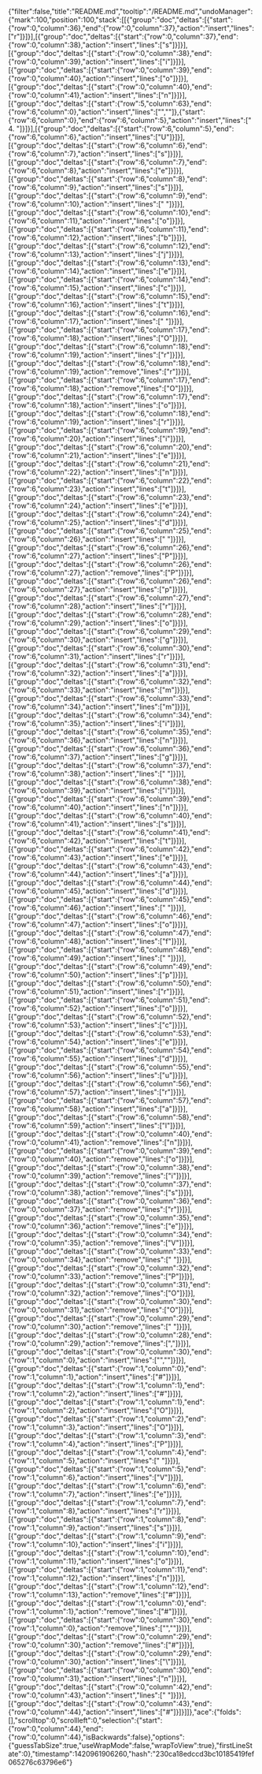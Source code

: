 {"filter":false,"title":"README.md","tooltip":"/README.md","undoManager":{"mark":100,"position":100,"stack":[[{"group":"doc","deltas":[{"start":{"row":0,"column":36},"end":{"row":0,"column":37},"action":"insert","lines":["r"]}]}],[{"group":"doc","deltas":[{"start":{"row":0,"column":37},"end":{"row":0,"column":38},"action":"insert","lines":["s"]}]}],[{"group":"doc","deltas":[{"start":{"row":0,"column":38},"end":{"row":0,"column":39},"action":"insert","lines":["i"]}]}],[{"group":"doc","deltas":[{"start":{"row":0,"column":39},"end":{"row":0,"column":40},"action":"insert","lines":["o"]}]}],[{"group":"doc","deltas":[{"start":{"row":0,"column":40},"end":{"row":0,"column":41},"action":"insert","lines":["n"]}]}],[{"group":"doc","deltas":[{"start":{"row":5,"column":63},"end":{"row":6,"column":0},"action":"insert","lines":["",""]},{"start":{"row":6,"column":0},"end":{"row":6,"column":5},"action":"insert","lines":["  4. "]}]}],[{"group":"doc","deltas":[{"start":{"row":6,"column":5},"end":{"row":6,"column":6},"action":"insert","lines":["U"]}]}],[{"group":"doc","deltas":[{"start":{"row":6,"column":6},"end":{"row":6,"column":7},"action":"insert","lines":["s"]}]}],[{"group":"doc","deltas":[{"start":{"row":6,"column":7},"end":{"row":6,"column":8},"action":"insert","lines":["e"]}]}],[{"group":"doc","deltas":[{"start":{"row":6,"column":8},"end":{"row":6,"column":9},"action":"insert","lines":["s"]}]}],[{"group":"doc","deltas":[{"start":{"row":6,"column":9},"end":{"row":6,"column":10},"action":"insert","lines":[" "]}]}],[{"group":"doc","deltas":[{"start":{"row":6,"column":10},"end":{"row":6,"column":11},"action":"insert","lines":["o"]}]}],[{"group":"doc","deltas":[{"start":{"row":6,"column":11},"end":{"row":6,"column":12},"action":"insert","lines":["b"]}]}],[{"group":"doc","deltas":[{"start":{"row":6,"column":12},"end":{"row":6,"column":13},"action":"insert","lines":["j"]}]}],[{"group":"doc","deltas":[{"start":{"row":6,"column":13},"end":{"row":6,"column":14},"action":"insert","lines":["e"]}]}],[{"group":"doc","deltas":[{"start":{"row":6,"column":14},"end":{"row":6,"column":15},"action":"insert","lines":["c"]}]}],[{"group":"doc","deltas":[{"start":{"row":6,"column":15},"end":{"row":6,"column":16},"action":"insert","lines":["t"]}]}],[{"group":"doc","deltas":[{"start":{"row":6,"column":16},"end":{"row":6,"column":17},"action":"insert","lines":[" "]}]}],[{"group":"doc","deltas":[{"start":{"row":6,"column":17},"end":{"row":6,"column":18},"action":"insert","lines":["O"]}]}],[{"group":"doc","deltas":[{"start":{"row":6,"column":18},"end":{"row":6,"column":19},"action":"insert","lines":["r"]}]}],[{"group":"doc","deltas":[{"start":{"row":6,"column":18},"end":{"row":6,"column":19},"action":"remove","lines":["r"]}]}],[{"group":"doc","deltas":[{"start":{"row":6,"column":17},"end":{"row":6,"column":18},"action":"remove","lines":["O"]}]}],[{"group":"doc","deltas":[{"start":{"row":6,"column":17},"end":{"row":6,"column":18},"action":"insert","lines":["o"]}]}],[{"group":"doc","deltas":[{"start":{"row":6,"column":18},"end":{"row":6,"column":19},"action":"insert","lines":["r"]}]}],[{"group":"doc","deltas":[{"start":{"row":6,"column":19},"end":{"row":6,"column":20},"action":"insert","lines":["i"]}]}],[{"group":"doc","deltas":[{"start":{"row":6,"column":20},"end":{"row":6,"column":21},"action":"insert","lines":["e"]}]}],[{"group":"doc","deltas":[{"start":{"row":6,"column":21},"end":{"row":6,"column":22},"action":"insert","lines":["n"]}]}],[{"group":"doc","deltas":[{"start":{"row":6,"column":22},"end":{"row":6,"column":23},"action":"insert","lines":["t"]}]}],[{"group":"doc","deltas":[{"start":{"row":6,"column":23},"end":{"row":6,"column":24},"action":"insert","lines":["e"]}]}],[{"group":"doc","deltas":[{"start":{"row":6,"column":24},"end":{"row":6,"column":25},"action":"insert","lines":["d"]}]}],[{"group":"doc","deltas":[{"start":{"row":6,"column":25},"end":{"row":6,"column":26},"action":"insert","lines":[" "]}]}],[{"group":"doc","deltas":[{"start":{"row":6,"column":26},"end":{"row":6,"column":27},"action":"insert","lines":["P"]}]}],[{"group":"doc","deltas":[{"start":{"row":6,"column":26},"end":{"row":6,"column":27},"action":"remove","lines":["P"]}]}],[{"group":"doc","deltas":[{"start":{"row":6,"column":26},"end":{"row":6,"column":27},"action":"insert","lines":["p"]}]}],[{"group":"doc","deltas":[{"start":{"row":6,"column":27},"end":{"row":6,"column":28},"action":"insert","lines":["r"]}]}],[{"group":"doc","deltas":[{"start":{"row":6,"column":28},"end":{"row":6,"column":29},"action":"insert","lines":["o"]}]}],[{"group":"doc","deltas":[{"start":{"row":6,"column":29},"end":{"row":6,"column":30},"action":"insert","lines":["g"]}]}],[{"group":"doc","deltas":[{"start":{"row":6,"column":30},"end":{"row":6,"column":31},"action":"insert","lines":["r"]}]}],[{"group":"doc","deltas":[{"start":{"row":6,"column":31},"end":{"row":6,"column":32},"action":"insert","lines":["a"]}]}],[{"group":"doc","deltas":[{"start":{"row":6,"column":32},"end":{"row":6,"column":33},"action":"insert","lines":["m"]}]}],[{"group":"doc","deltas":[{"start":{"row":6,"column":33},"end":{"row":6,"column":34},"action":"insert","lines":["m"]}]}],[{"group":"doc","deltas":[{"start":{"row":6,"column":34},"end":{"row":6,"column":35},"action":"insert","lines":["i"]}]}],[{"group":"doc","deltas":[{"start":{"row":6,"column":35},"end":{"row":6,"column":36},"action":"insert","lines":["n"]}]}],[{"group":"doc","deltas":[{"start":{"row":6,"column":36},"end":{"row":6,"column":37},"action":"insert","lines":["g"]}]}],[{"group":"doc","deltas":[{"start":{"row":6,"column":37},"end":{"row":6,"column":38},"action":"insert","lines":[" "]}]}],[{"group":"doc","deltas":[{"start":{"row":6,"column":38},"end":{"row":6,"column":39},"action":"insert","lines":["i"]}]}],[{"group":"doc","deltas":[{"start":{"row":6,"column":39},"end":{"row":6,"column":40},"action":"insert","lines":["n"]}]}],[{"group":"doc","deltas":[{"start":{"row":6,"column":40},"end":{"row":6,"column":41},"action":"insert","lines":["s"]}]}],[{"group":"doc","deltas":[{"start":{"row":6,"column":41},"end":{"row":6,"column":42},"action":"insert","lines":["t"]}]}],[{"group":"doc","deltas":[{"start":{"row":6,"column":42},"end":{"row":6,"column":43},"action":"insert","lines":["e"]}]}],[{"group":"doc","deltas":[{"start":{"row":6,"column":43},"end":{"row":6,"column":44},"action":"insert","lines":["a"]}]}],[{"group":"doc","deltas":[{"start":{"row":6,"column":44},"end":{"row":6,"column":45},"action":"insert","lines":["d"]}]}],[{"group":"doc","deltas":[{"start":{"row":6,"column":45},"end":{"row":6,"column":46},"action":"insert","lines":[" "]}]}],[{"group":"doc","deltas":[{"start":{"row":6,"column":46},"end":{"row":6,"column":47},"action":"insert","lines":["o"]}]}],[{"group":"doc","deltas":[{"start":{"row":6,"column":47},"end":{"row":6,"column":48},"action":"insert","lines":["f"]}]}],[{"group":"doc","deltas":[{"start":{"row":6,"column":48},"end":{"row":6,"column":49},"action":"insert","lines":[" "]}]}],[{"group":"doc","deltas":[{"start":{"row":6,"column":49},"end":{"row":6,"column":50},"action":"insert","lines":["p"]}]}],[{"group":"doc","deltas":[{"start":{"row":6,"column":50},"end":{"row":6,"column":51},"action":"insert","lines":["r"]}]}],[{"group":"doc","deltas":[{"start":{"row":6,"column":51},"end":{"row":6,"column":52},"action":"insert","lines":["o"]}]}],[{"group":"doc","deltas":[{"start":{"row":6,"column":52},"end":{"row":6,"column":53},"action":"insert","lines":["c"]}]}],[{"group":"doc","deltas":[{"start":{"row":6,"column":53},"end":{"row":6,"column":54},"action":"insert","lines":["e"]}]}],[{"group":"doc","deltas":[{"start":{"row":6,"column":54},"end":{"row":6,"column":55},"action":"insert","lines":["d"]}]}],[{"group":"doc","deltas":[{"start":{"row":6,"column":55},"end":{"row":6,"column":56},"action":"insert","lines":["u"]}]}],[{"group":"doc","deltas":[{"start":{"row":6,"column":56},"end":{"row":6,"column":57},"action":"insert","lines":["r"]}]}],[{"group":"doc","deltas":[{"start":{"row":6,"column":57},"end":{"row":6,"column":58},"action":"insert","lines":["a"]}]}],[{"group":"doc","deltas":[{"start":{"row":6,"column":58},"end":{"row":6,"column":59},"action":"insert","lines":["l"]}]}],[{"group":"doc","deltas":[{"start":{"row":0,"column":40},"end":{"row":0,"column":41},"action":"remove","lines":["n"]}]}],[{"group":"doc","deltas":[{"start":{"row":0,"column":39},"end":{"row":0,"column":40},"action":"remove","lines":["o"]}]}],[{"group":"doc","deltas":[{"start":{"row":0,"column":38},"end":{"row":0,"column":39},"action":"remove","lines":["i"]}]}],[{"group":"doc","deltas":[{"start":{"row":0,"column":37},"end":{"row":0,"column":38},"action":"remove","lines":["s"]}]}],[{"group":"doc","deltas":[{"start":{"row":0,"column":36},"end":{"row":0,"column":37},"action":"remove","lines":["r"]}]}],[{"group":"doc","deltas":[{"start":{"row":0,"column":35},"end":{"row":0,"column":36},"action":"remove","lines":["e"]}]}],[{"group":"doc","deltas":[{"start":{"row":0,"column":34},"end":{"row":0,"column":35},"action":"remove","lines":["V"]}]}],[{"group":"doc","deltas":[{"start":{"row":0,"column":33},"end":{"row":0,"column":34},"action":"remove","lines":[" "]}]}],[{"group":"doc","deltas":[{"start":{"row":0,"column":32},"end":{"row":0,"column":33},"action":"remove","lines":["P"]}]}],[{"group":"doc","deltas":[{"start":{"row":0,"column":31},"end":{"row":0,"column":32},"action":"remove","lines":["O"]}]}],[{"group":"doc","deltas":[{"start":{"row":0,"column":30},"end":{"row":0,"column":31},"action":"remove","lines":["O"]}]}],[{"group":"doc","deltas":[{"start":{"row":0,"column":29},"end":{"row":0,"column":30},"action":"remove","lines":[" "]}]}],[{"group":"doc","deltas":[{"start":{"row":0,"column":28},"end":{"row":0,"column":29},"action":"remove","lines":[","]}]}],[{"group":"doc","deltas":[{"start":{"row":0,"column":30},"end":{"row":1,"column":0},"action":"insert","lines":["",""]}]}],[{"group":"doc","deltas":[{"start":{"row":1,"column":0},"end":{"row":1,"column":1},"action":"insert","lines":["#"]}]}],[{"group":"doc","deltas":[{"start":{"row":1,"column":1},"end":{"row":1,"column":2},"action":"insert","lines":["#"]}]}],[{"group":"doc","deltas":[{"start":{"row":1,"column":1},"end":{"row":1,"column":2},"action":"insert","lines":["O"]}]}],[{"group":"doc","deltas":[{"start":{"row":1,"column":2},"end":{"row":1,"column":3},"action":"insert","lines":["O"]}]}],[{"group":"doc","deltas":[{"start":{"row":1,"column":3},"end":{"row":1,"column":4},"action":"insert","lines":["P"]}]}],[{"group":"doc","deltas":[{"start":{"row":1,"column":4},"end":{"row":1,"column":5},"action":"insert","lines":[" "]}]}],[{"group":"doc","deltas":[{"start":{"row":1,"column":5},"end":{"row":1,"column":6},"action":"insert","lines":["V"]}]}],[{"group":"doc","deltas":[{"start":{"row":1,"column":6},"end":{"row":1,"column":7},"action":"insert","lines":["e"]}]}],[{"group":"doc","deltas":[{"start":{"row":1,"column":7},"end":{"row":1,"column":8},"action":"insert","lines":["r"]}]}],[{"group":"doc","deltas":[{"start":{"row":1,"column":8},"end":{"row":1,"column":9},"action":"insert","lines":["s"]}]}],[{"group":"doc","deltas":[{"start":{"row":1,"column":9},"end":{"row":1,"column":10},"action":"insert","lines":["i"]}]}],[{"group":"doc","deltas":[{"start":{"row":1,"column":10},"end":{"row":1,"column":11},"action":"insert","lines":["o"]}]}],[{"group":"doc","deltas":[{"start":{"row":1,"column":11},"end":{"row":1,"column":12},"action":"insert","lines":["n"]}]}],[{"group":"doc","deltas":[{"start":{"row":1,"column":12},"end":{"row":1,"column":13},"action":"remove","lines":["#"]}]}],[{"group":"doc","deltas":[{"start":{"row":1,"column":0},"end":{"row":1,"column":1},"action":"remove","lines":["#"]}]}],[{"group":"doc","deltas":[{"start":{"row":0,"column":30},"end":{"row":1,"column":0},"action":"remove","lines":["",""]}]}],[{"group":"doc","deltas":[{"start":{"row":0,"column":29},"end":{"row":0,"column":30},"action":"remove","lines":["#"]}]}],[{"group":"doc","deltas":[{"start":{"row":0,"column":29},"end":{"row":0,"column":30},"action":"insert","lines":["\\"]}]}],[{"group":"doc","deltas":[{"start":{"row":0,"column":30},"end":{"row":0,"column":31},"action":"insert","lines":["n"]}]}],[{"group":"doc","deltas":[{"start":{"row":0,"column":42},"end":{"row":0,"column":43},"action":"insert","lines":[" "]}]}],[{"group":"doc","deltas":[{"start":{"row":0,"column":43},"end":{"row":0,"column":44},"action":"insert","lines":["#"]}]}]]},"ace":{"folds":[],"scrolltop":0,"scrollleft":0,"selection":{"start":{"row":0,"column":44},"end":{"row":0,"column":44},"isBackwards":false},"options":{"guessTabSize":true,"useWrapMode":false,"wrapToView":true},"firstLineState":0},"timestamp":1420961906260,"hash":"230ca18edccd3bc10185419fef065276c63796e6"}